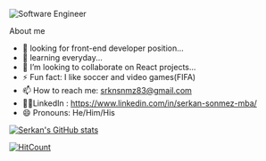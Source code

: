 ![Software Engineer](https://user-images.githubusercontent.com/73310717/113441386-36f39580-93bc-11eb-9f2a-44d9fdca7d4e.png)

About me
- 🔭 looking for front-end developer position...
- 🌱 learning everyday...
- 👯 I’m looking to collaborate on React projects...
- ⚡ Fun fact: I like soccer and video games(FIFA)
- 📫 How to reach me: srknsnmz83@gmail.com
- 💁🏾‍LinkedIn : https://www.linkedin.com/in/serkan-sonmez-mba/
- 😄 Pronouns: He/Him/His

[![Serkan's GitHub stats](https://github-readme-stats.vercel.app/api?username=serkansonmez06)](https://github.com/serkansonmez06/github-readme-stats)

[![HitCount](http://hits.dwyl.com/serkansonmez06/serkansonmez06.svg)](http://hits.dwyl.com/serkansonmez06/serkansonmez06)

